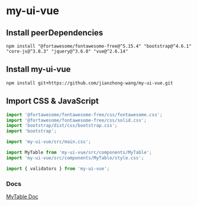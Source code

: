 # my-ui-vue

## Install peerDependencies
```
npm install "@fortawesome/fontawesome-free@^5.15.4" "bootstrap@^4.6.1" "core-js@^3.8.3" "jquery@^3.6.0" "vue@^2.6.14"
```

## Install my-ui-vue
```
npm install git+https://github.com/jianzhong-wang/my-ui-vue.git
```

## Import CSS & JavaScript
```js
import '@fortawesome/fontawesome-free/css/fontawesome.css';
import '@fortawesome/fontawesome-free/css/solid.css';
import 'bootstrap/dist/css/bootstrap.css';
import 'bootstrap';

import 'my-ui-vue/src/main.css';

import MyTable from 'my-ui-vue/src/components/MyTable';
import 'my-ui-vue/src/components/MyTable/style.css';

import { validators } from 'my-ui-vue';
```

### Docs
[MyTable Doc](./docs/MyTable_Doc.md)
